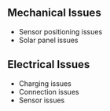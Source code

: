## Mechanical Issues
* Sensor positioning issues
* Solar panel issues

## Electrical Issues
* Charging issues
* Connection issues
* Sensor issues
